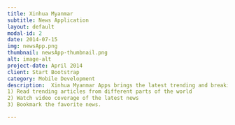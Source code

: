 ```yaml
---
title: Xinhua Myanmar
subtitle: News Application
layout: default
modal-id: 2
date: 2014-07-15
img: newsApp.png
thumbnail: newsApp-thumbnail.png
alt: image-alt
project-date: April 2014
client: Start Bootstrap
category: Mobile Development
description:  Xinhua Myanmar Apps brings the latest trending and breaking news from Myanmar and around the world. The app allows to: </br>
1) Read trending articles from different parts of the world
2) Watch video coverage of the latest news
3) Bookmark the favorite news.

---
```

